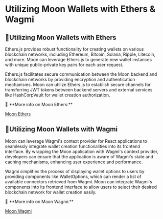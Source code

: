 # Utilizing Moon Wallets with Ethers & Wagmi

## 🌙Utilizing Moon Wallets with Ethers

Ethers.js provides robust functionality for creating wallets on various blockchain networks, including Ethereum, Bitcoin, Solana, Ripple, Litecoin, and more. Moon can leverage Ethers.js to generate new wallet instances with unique public-private key pairs for each user request.

Ethers.js facilitates secure communication between the Moon backend and blockchain networks by providing encryption and authentication mechanisms. Moon can utilize Ethers.js to establish secure channels for transferring JWT tokens between backend servers and external services like HashCorpVault for wallet creation authorization.

👀 \*\*More info on Moon Ethers:\*\*

[Moon Ethers](../getting-started-with-moon-916ac83bad5646adb704eeaf6bcde252/moon-ethers-f381fbf881c647e1aab3d43fb4ad0600/)

## 🌙Utilizing Moon Wallets with Wagmi

Moon can leverage Wagmi's context provider for React applications to seamlessly integrate wallet creation functionalities into its frontend interface. By wrapping the Moon application with Wagmi's context provider, developers can ensure that the application is aware of Wagmi's state and caching mechanisms, enhancing user experience and performance.

Wagmi simplifies the process of displaying wallet options to users by providing components like WalletOptions, which can render a list of available connectors retrieved from Wagmi. Moon can integrate Wagmi's components into its frontend interface to allow users to select their desired blockchain network for wallet creation easily.

👀 \*\*More info on Moon Wagmi:\*\*

[Moon Wagmi](../getting-started-with-moon-916ac83bad5646adb704eeaf6bcde252/moon-wagmi-3d44fd4699594c2397129482dc52589f.md)
